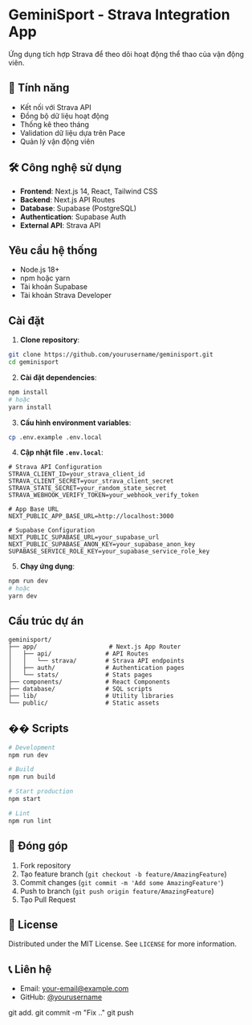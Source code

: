 # GeminiSport - Strava Integration App

Ứng dụng tích hợp Strava để theo dõi hoạt động thể thao của vận động viên.

## 🚀 Tính năng

- Kết nối với Strava API
- Đồng bộ dữ liệu hoạt động
- Thống kê theo tháng
- Validation dữ liệu dựa trên Pace
- Quản lý vận động viên

## 🛠️ Công nghệ sử dụng

- **Frontend**: Next.js 14, React, Tailwind CSS
- **Backend**: Next.js API Routes
- **Database**: Supabase (PostgreSQL)
- **Authentication**: Supabase Auth
- **External API**: Strava API

##  Yêu cầu hệ thống

- Node.js 18+ 
- npm hoặc yarn
- Tài khoản Supabase
- Tài khoản Strava Developer

##  Cài đặt

1. **Clone repository**:
```bash
git clone https://github.com/yourusername/geminisport.git
cd geminisport
```

2. **Cài đặt dependencies**:
```bash
npm install
# hoặc
yarn install
```

3. **Cấu hình environment variables**:
```bash
cp .env.example .env.local
```

4. **Cập nhật file `.env.local`**:
```env
# Strava API Configuration
STRAVA_CLIENT_ID=your_strava_client_id
STRAVA_CLIENT_SECRET=your_strava_client_secret
STRAVA_STATE_SECRET=your_random_state_secret
STRAVA_WEBHOOK_VERIFY_TOKEN=your_webhook_verify_token

# App Base URL
NEXT_PUBLIC_APP_BASE_URL=http://localhost:3000

# Supabase Configuration
NEXT_PUBLIC_SUPABASE_URL=your_supabase_url
NEXT_PUBLIC_SUPABASE_ANON_KEY=your_supabase_anon_key
SUPABASE_SERVICE_ROLE_KEY=your_supabase_service_role_key
```

5. **Chạy ứng dụng**:
```bash
npm run dev
# hoặc
yarn dev
```

##  Cấu trúc dự án

```
geminisport/
├── app/                    # Next.js App Router
│   ├── api/               # API Routes
│   │   └── strava/        # Strava API endpoints
│   ├── auth/              # Authentication pages
│   └── stats/             # Stats pages
├── components/            # React Components
├── database/              # SQL scripts
├── lib/                   # Utility libraries
└── public/                # Static assets
```

## �� Scripts

```bash
# Development
npm run dev

# Build
npm run build

# Start production
npm start

# Lint
npm run lint
```

## 🤝 Đóng góp

1. Fork repository
2. Tạo feature branch (`git checkout -b feature/AmazingFeature`)
3. Commit changes (`git commit -m 'Add some AmazingFeature'`)
4. Push to branch (`git push origin feature/AmazingFeature`)
5. Tạo Pull Request

## 📄 License

Distributed under the MIT License. See `LICENSE` for more information.

## 📞 Liên hệ

- Email: your-email@example.com
- GitHub: [@yourusername](https://github.com/yourusername)

git add.
git commit -m "Fix .."
git push
